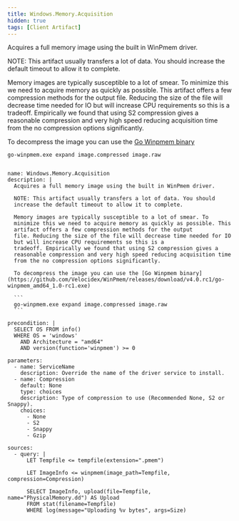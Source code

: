 ```yaml
---
title: Windows.Memory.Acquisition
hidden: true
tags: [Client Artifact]
---
```


Acquires a full memory image using the built in WinPmem driver.

NOTE: This artifact usually transfers a lot of data. You should
increase the default timeout to allow it to complete.

Memory images are typically susceptible to a lot of smear. To
minimize this we need to acquire memory as quickly as possible. This
artifact offers a few compression methods for the output
file. Reducing the size of the file will decrease time needed for IO
but will increase CPU requirements so this is a
tradeoff. Empirically we found that using S2 compression gives a
reasonable compression and very high speed reducing acquisition time
from the no compression options significantly.

To decompress the image you can use the [Go Winpmem binary](https://github.com/Velocidex/WinPmem/releases/download/v4.0.rc1/go-winpmem_amd64_1.0-rc1.exe)

```
go-winpmem.exe expand image.compressed image.raw
```


<pre><code class="language-yaml">
name: Windows.Memory.Acquisition
description: |
  Acquires a full memory image using the built in WinPmem driver.

  NOTE: This artifact usually transfers a lot of data. You should
  increase the default timeout to allow it to complete.

  Memory images are typically susceptible to a lot of smear. To
  minimize this we need to acquire memory as quickly as possible. This
  artifact offers a few compression methods for the output
  file. Reducing the size of the file will decrease time needed for IO
  but will increase CPU requirements so this is a
  tradeoff. Empirically we found that using S2 compression gives a
  reasonable compression and very high speed reducing acquisition time
  from the no compression options significantly.

  To decompress the image you can use the [Go Winpmem binary](https://github.com/Velocidex/WinPmem/releases/download/v4.0.rc1/go-winpmem_amd64_1.0-rc1.exe)

  ```
  go-winpmem.exe expand image.compressed image.raw
  ```

precondition: |
  SELECT OS FROM info()
  WHERE OS = 'windows'
    AND Architecture = "amd64"
    AND version(function='winpmem') &gt;= 0

parameters:
  - name: ServiceName
    description: Override the name of the driver service to install.
  - name: Compression
    default: None
    type: choices
    description: Type of compression to use (Recommended None, S2 or Snappy).
    choices:
      - None
      - S2
      - Snappy
      - Gzip

sources:
  - query: |
      LET Tempfile &lt;= tempfile(extension=".pmem")

      LET ImageInfo &lt;= winpmem(image_path=Tempfile, compression=Compression)

      SELECT ImageInfo, upload(file=Tempfile, name="PhysicalMemory.dd") AS Upload
      FROM stat(filename=Tempfile)
      WHERE log(message="Uploading %v bytes", args=Size)

</code></pre>

